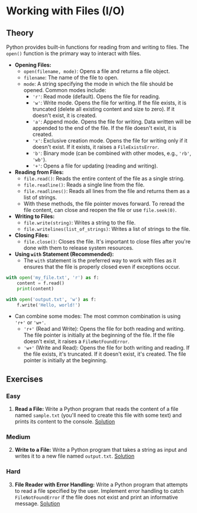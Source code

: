 # Working with Files (I/O)

## Theory

Python provides built-in functions for reading from and writing to files. The `open()` function is the primary way to interact with files.

- **Opening Files:**
  - `open(filename, mode)`: Opens a file and returns a file object.
  - `filename`: The name of the file to open.
  - `mode`: A string specifying the mode in which the file should be opened. Common modes include:
    - `'r'`: Read mode (default). Opens the file for reading.
    - `'w'`: Write mode. Opens the file for writing. If the file exists, it is truncated (delete all existing content and size to zero). If it doesn't exist, it is created.
    - `'a'`: Append mode. Opens the file for writing. Data written will be appended to the end of the file. If the file doesn't exist, it is created.
    - `'x'`: Exclusive creation mode. Opens the file for writing only if it doesn't exist. If it exists, it raises a `FileExistsError`.
    - `'b'`: Binary mode (can be combined with other modes, e.g., `'rb'`, `'wb'`).
    - `'+'`: Opens a file for updating (reading and writing).
- **Reading from Files:**
  - `file.read()`: Reads the entire content of the file as a single string.
  - `file.readline()`: Reads a single line from the file.
  - `file.readlines()`: Reads all lines from the file and returns them as a list of strings.
  - With these methods, the file pointer moves forward. To reread the file content, can close and reopen the file or use `file.seek(0)`.
- **Writing to Files:**
  - `file.write(string)`: Writes a string to the file.
  - `file.writelines(list_of_strings)`: Writes a list of strings to the file.
- **Closing Files:**
  - `file.close()`: Closes the file. It's important to close files after you're done with them to release system resources.
- **Using `with` Statement (Recommended):**
  - The `with` statement is the preferred way to work with files as it ensures that the file is properly closed even if exceptions occur.

```python
with open('my_file.txt', 'r') as f:
    content = f.read()
    print(content)

with open('output.txt', 'w') as f:
    f.write('Hello, world!')
```

- Can combine some modes: The most common combination is using `'r+'` or `'w+'`.
  - `'r+'` (Read and Write): Opens the file for both reading and writing. The file pointer is initially at the beginning of the file. If the file doesn't exist, it raises a `FileNotFoundError`.
  - `'w+'` (Write and Read): Opens the file for both writing and reading. If the file exists, it's truncated. If it doesn't exist, it's created. The file pointer is initially at the beginning.

## Exercises

### Easy

1.  **Read a File:** Write a Python program that reads the content of a file named `sample.txt` (you'll need to create this file with some text) and prints its content to the console. [Solution](./Exercises/01.py)

### Medium

2.  **Write to a File:** Write a Python program that takes a string as input and writes it to a new file named `output.txt`. [Solution](./Exercises/02.py)

### Hard

3.  **File Reader with Error Handling:** Write a Python program that attempts to read a file specified by the user. Implement error handling to catch `FileNotFoundError` if the file does not exist and print an informative message. [Solution](./Exercises/03.py)
